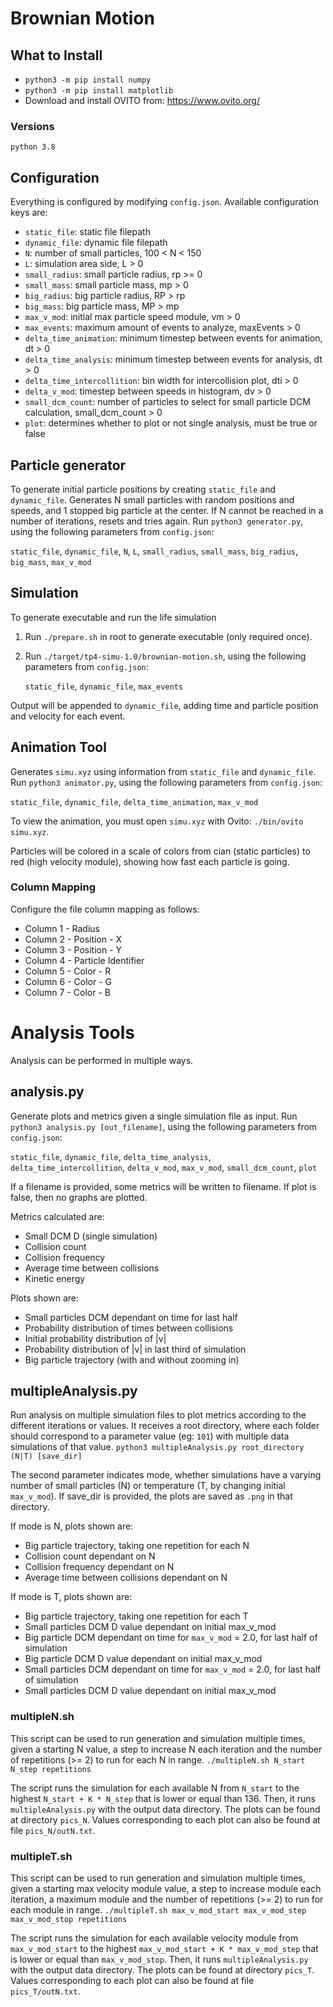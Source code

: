 # Brownian Motion

## What to Install
- `python3 -m pip install numpy`
- `python3 -m pip install matplotlib`
- Download and install OVITO from: https://www.ovito.org/
### Versions
`python 3.8`

## Configuration
Everything is configured by modifying `config.json`. Available configuration keys are:
   - `static_file`: static file filepath
   - `dynamic_file`: dynamic file filepath
   - `N`: number of small particles, 100 < N < 150
   - `L`: simulation area side, L > 0
   - `small_radius`: small particle radius, rp >= 0
   - `small_mass`: small particle mass, mp > 0
   - `big_radius`: big particle radius, RP > rp
   - `big_mass`: big particle mass, MP > mp
   - `max_v_mod`: initial max particle speed module, vm > 0
   - `max_events`: maximum amount of events to analyze, maxEvents > 0
   - `delta_time_animation`: minimum timestep between events for animation, dt > 0
   - `delta_time_analysis`: minimum timestep between events for analysis, dt > 0
   - `delta_time_intercollition`: bin width for intercollision plot, dti > 0
   - `delta_v_mod`: timestep between speeds in histogram, dv > 0
   - `small_dcm_count`: number of particles to select for small particle DCM calculation, small_dcm_count > 0
   - `plot`: determines whether to plot or not single analysis, must be true or false

## Particle generator
To generate initial particle positions by creating `static_file` and `dynamic_file`. 
Generates N small particles with random positions and speeds, and 1 stopped big particle at the center. If N cannot be reached in a number of iterations, resets and tries again.
Run `python3 generator.py`, using the following parameters from `config.json`:

   `static_file`, `dynamic_file`, `N`, `L`, `small_radius`, `small_mass`, `big_radius`, `big_mass`, `max_v_mod`

## Simulation
To generate executable and run the life simulation
1. Run `./prepare.sh` in root to generate executable (only required once).
2. Run `./target/tp4-simu-1.0/brownian-motion.sh`, using the following parameters from `config.json`:
   
   `static_file`, `dynamic_file`, `max_events`

Output will be appended to `dynamic_file`, adding time and particle position and velocity for each event.

## Animation Tool
Generates `simu.xyz` using information from `static_file` and `dynamic_file`.
Run `python3 animator.py`, using the following parameters from `config.json`:

   `static_file`, `dynamic_file`, `delta_time_animation`, `max_v_mod`

To view the animation, you must open `simu.xyz` with Ovito:
`./bin/ovito simu.xyz`. 

Particles will be colored in a scale of colors from cian (static particles) to red (high velocity module), showing how fast each particle is going.

### Column Mapping 
Configure the file column mapping as follows:
   - Column 1 - Radius
   - Column 2 - Position - X
   - Column 3 - Position - Y
   - Column 4 - Particle Identifier
   - Column 5 - Color - R
   - Column 6 - Color - G
   - Column 7 - Color - B

# Analysis Tools
Analysis can be performed in multiple ways.

## analysis.py
Generate plots and metrics given a single simulation file as input.
Run `python3 analysis.py [out_filename]`, using the following parameters from `config.json`:

   `static_file`, `dynamic_file`, `delta_time_analysis`, `delta_time_intercollition`, `delta_v_mod`, `max_v_mod`, `small_dcm_count`, `plot`

If a filename is provided, some metrics will be written to filename. If plot is false, then no graphs are plotted.

Metrics calculated are:
- Small DCM D (single simulation)
- Collision count
- Collision frequency
- Average time between collisions
- Kinetic energy

Plots shown are:
- Small particles DCM dependant on time for last half
- Probability distribution of times between collisions
- Initial probability distribution of |v|
- Probability distribution of |v| in last third of simulation
- Big particle trajectory (with and without zooming in)

## multipleAnalysis.py
Run analysis on multiple simulation files to plot metrics according to the different iterations or values. It receives a root directory, where each folder should correspond to a parameter value (eg: `101`) with multiple data simulations of that value.
`python3 multipleAnalysis.py root_directory (N|T) [save_dir]`

The second parameter indicates mode, whether simulations have a varying number of small particles (N) or temperature (T, by changing initial `max_v_mod`). If save_dir is provided, the plots are saved as `.png` in that directory.

If mode is N, plots shown are:
- Big particle trajectory, taking one repetition for each N
- Collision count dependant on N
- Collision frequency dependant on N
- Average time between collisions dependant on N

If mode is T, plots shown are:
- Big particle trajectory, taking one repetition for each T
- Small particles DCM D value dependant on initial max_v_mod
- Big particle DCM dependant on time for `max_v_mod` = 2.0, for last half of simulation
- Big particle DCM D value dependant on initial max_v_mod
- Small particles DCM dependant on time for `max_v_mod` = 2.0, for last half of simulation
- Small particles DCM D value dependant on initial max_v_mod

### multipleN.sh
This script can be used to run generation and simulation multiple times, given a starting N value, a step to increase N each iteration and the number of repetitions (>= 2) to run for each N in range.
`./multipleN.sh N_start N_step repetitions`

The script runs the simulation for each available N from `N_start` to the highest `N_start + K * N_step` that is lower or equal than 136. Then, it runs `multipleAnalysis.py` with the output data directory. The plots can be found at directory `pics_N`. Values corresponding to each plot can also be found at file `pics_N/outN.txt`.

### multipleT.sh
This script can be used to run generation and simulation multiple times, given a starting max velocity module value, a step to increase module each iteration, a maximum module and the number of repetitions (>= 2) to run for each module in range.
`./multipleT.sh max_v_mod_start max_v_mod_step max_v_mod_stop repetitions`

The script runs the simulation for each available velocity module from `max_v_mod_start` to the highest `max_v_mod_start + K * max_v_mod_step` that is lower or equal than `max_v_mod_stop`. Then, it runs `multipleAnalysis.py` with the output data directory. The plots can be found at directory `pics_T`. Values corresponding to each plot can also be found at file `pics_T/outN.txt`.
